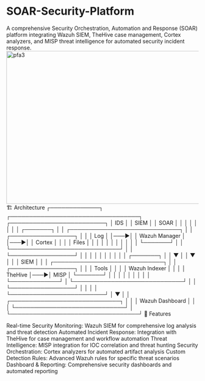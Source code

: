 # SOAR-Security-Platform
A comprehensive Security Orchestration, Automation and Response (SOAR) platform integrating Wazuh SIEM, TheHive case management, Cortex analyzers, and MISP threat intelligence for automated security incident response.
<img width="1252" height="400" alt="pfa3" src="https://github.com/user-attachments/assets/656fa8bb-a2b7-45c1-90ce-96564a2b65e7" />
🏗️ Architecture
┌─────────────┐    ┌──────────────────────────────────┐    ┌─────────────────────────┐
│     IDS     │    │             SIEM                 │    │         SOAR            │
│             │    │                                  │    │                         │
│  ┌───────┐  │    │  ┌─────────────────────────────┐ │    │  ┌─────────────────┐    │
│  │  Log  │  │───▶│  │     Wazuh Manager          │ │───▶│  │     Cortex      │    │
│  │ Files │  │    │  │                             │ │    │  │                 │    │
│  └───────┘  │    │  └─────────────────────────────┘ │    │  └─────────────────┘    │
│             │    │              │                   │    │           │             │
│  ┌───────┐  │    │              ▼                   │    │           ▼             │
│  │ SIEM  │  │    │  ┌─────────────────────────────┐ │    │  ┌─────────────────┐    │
│  │ Tools │  │    │  │     Wazuh Indexer          │ │    │  │    TheHive     │───▶│ MISP
│  └───────┘  │    │  │                             │ │    │  │                 │    │
└─────────────┘    │  └─────────────────────────────┘ │    │  └─────────────────┘    │
                   │              │                   │    └─────────────────────────┘
                   │              ▼                   │
                   │  ┌─────────────────────────────┐ │
                   │  │     Wazuh Dashboard        │ │
                   │  └─────────────────────────────┘ │
                   └──────────────────────────────────┘
🚀 Features

Real-time Security Monitoring: Wazuh SIEM for comprehensive log analysis and threat detection
Automated Incident Response: Integration with TheHive for case management and workflow automation
Threat Intelligence: MISP integration for IOC correlation and threat hunting
Security Orchestration: Cortex analyzers for automated artifact analysis
Custom Detection Rules: Advanced Wazuh rules for specific threat scenarios
Dashboard & Reporting: Comprehensive security dashboards and automated reporting


